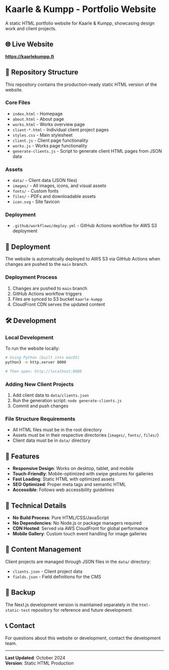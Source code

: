 # Kaarle & Kumpp - Portfolio Website

A static HTML portfolio website for Kaarle & Kumpp, showcasing design work and client projects.

## 🌐 Live Website
**https://kaarlekumpp.fi**

## 📁 Repository Structure

This repository contains the production-ready static HTML version of the website.

### Core Files
- `index.html` - Homepage
- `about.html` - About page  
- `works.html` - Works overview page
- `client-*.html` - Individual client project pages
- `styles.css` - Main stylesheet
- `client.js` - Client page functionality
- `works.js` - Works page functionality
- `generate-clients.js` - Script to generate client HTML pages from JSON data

### Assets
- `data/` - Client data (JSON files)
- `images/` - All images, icons, and visual assets
- `fonts/` - Custom fonts
- `files/` - PDFs and downloadable assets
- `icon.svg` - Site favicon

### Deployment
- `.github/workflows/deploy.yml` - GitHub Actions workflow for AWS S3 deployment

## 🚀 Deployment

The website is automatically deployed to AWS S3 via GitHub Actions when changes are pushed to the `main` branch.

### Deployment Process
1. Changes are pushed to `main` branch
2. GitHub Actions workflow triggers
3. Files are synced to S3 bucket `kaarle-kumpp`
4. CloudFront CDN serves the updated content

## 🛠️ Development

### Local Development
To run the website locally:

```bash
# Using Python (built into macOS)
python3 -m http.server 8000

# Then open: http://localhost:8000
```

### Adding New Client Projects
1. Add client data to `data/clients.json`
2. Run the generation script: `node generate-clients.js`
3. Commit and push changes

### File Structure Requirements
- All HTML files must be in the root directory
- Assets must be in their respective directories (`images/`, `fonts/`, `files/`)
- Client data must be in `data/` directory

## 📱 Features

- **Responsive Design**: Works on desktop, tablet, and mobile
- **Touch-Friendly**: Mobile-optimized with swipe gestures for galleries
- **Fast Loading**: Static HTML with optimized assets
- **SEO Optimized**: Proper meta tags and semantic HTML
- **Accessible**: Follows web accessibility guidelines

## 🔧 Technical Details

- **No Build Process**: Pure HTML/CSS/JavaScript
- **No Dependencies**: No Node.js or package managers required
- **CDN Hosted**: Served via AWS CloudFront for global performance
- **Mobile Gallery**: Custom touch event handling for image galleries

## 📝 Content Management

Client projects are managed through JSON files in the `data/` directory:
- `clients.json` - Client project data
- `fields.json` - Field definitions for the CMS

## 🔄 Backup

The Next.js development version is maintained separately in the `html-static-test` repository for reference and future development.

## 📞 Contact

For questions about this website or development, contact the development team.

---

**Last Updated**: October 2024  
**Version**: Static HTML Production